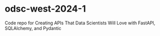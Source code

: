 # odsc-west-2024-1
Code repo for Creating APIs That Data Scientists Will Love with FastAPI, SQLAlchemy, and Pydantic
